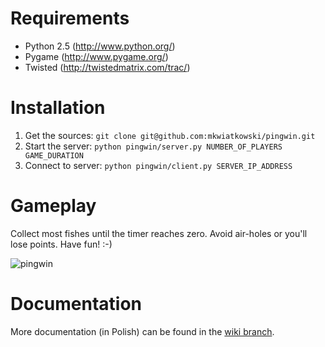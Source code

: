 # Requirements

  * Python 2.5 (http://www.python.org/)
  * Pygame (http://www.pygame.org/)
  * Twisted (http://twistedmatrix.com/trac/)

# Installation

  1. Get the sources: `git clone git@github.com:mkwiatkowski/pingwin.git`
  1. Start the server: `python pingwin/server.py NUMBER_OF_PLAYERS GAME_DURATION`
  1. Connect to server: `python pingwin/client.py SERVER_IP_ADDRESS`

# Gameplay

Collect most fishes until the timer reaches zero. Avoid air-holes or you'll lose points. Have fun! :-)

![pingwin](https://cloud.githubusercontent.com/assets/51481/7897285/b9c04734-06d6-11e5-8ff2-29d97beb8f2f.png)

# Documentation

More documentation (in Polish) can be found in the [wiki branch](https://github.com/mkwiatkowski/pingwin/tree/wiki).
